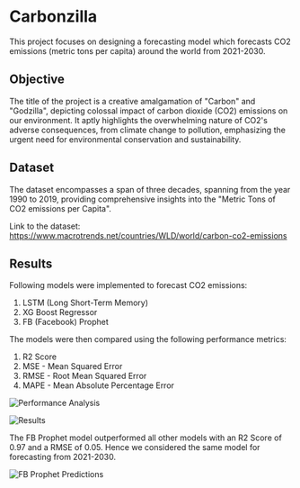 # Carbonzilla
This project focuses on designing a forecasting model which forecasts CO2 emissions (metric tons per capita) around the world from 2021-2030.

## Objective
The title of the project is a creative amalgamation of "Carbon" and "Godzilla", depicting colossal impact of carbon dioxide (CO2) emissions on our environment. It aptly highlights the overwhelming nature of CO2's adverse consequences, from climate change to pollution, emphasizing the urgent need for environmental conservation and sustainability.

## Dataset
The dataset encompasses a span of three decades, spanning from the year 1990 to 2019, providing comprehensive insights into the "Metric Tons of CO2 emissions per Capita".

Link to the dataset:
https://www.macrotrends.net/countries/WLD/world/carbon-co2-emissions

## Results
Following models were implemented to forecast CO2 emissions:
1) LSTM (Long Short-Term Memory)
2) XG Boost Regressor
3) FB (Facebook) Prophet

The models were then compared using the following performance metrics:
1) R2 Score
2) MSE - Mean Squared Error
3) RMSE - Root Mean Squared Error
4) MAPE - Mean Absolute Percentage Error

![Performance Analysis](https://github.com/Abhilash1781/Carbonzilla/assets/72621930/a889503a-65f3-4c98-bf4b-a2b3d30da1ee)


![Results](https://github.com/Abhilash1781/Carbonzilla/assets/72621930/4fb1d2ad-0a6c-4c0b-9174-c06e4b137cab)


The FB Prophet model outperformed all other models with an R2 Score of 0.97 and a RMSE of 0.05.
Hence we considered the same model for forecasting from 2021-2030.

![FB Prophet Predictions](https://github.com/Abhilash1781/Carbonzilla/assets/72621930/d7a9f8bf-c4a0-4cca-b603-93da12da38e0)




